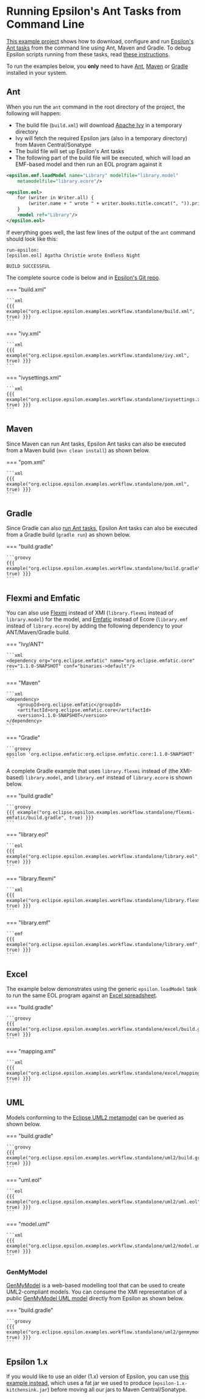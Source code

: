 # Running Epsilon's Ant Tasks from Command Line

[This example project](https://github.com/eclipse-epsilon/epsilon/tree/main/examples/org.eclipse.epsilon.examples.workflow.standalone) shows how to download, configure and run [Epsilon's Ant tasks](../../workflow) from the command line using Ant, Maven and Gradle.
To debug Epsilon scripts running from these tasks, read [these instructions](../debugger.md#debugging-epsilon-scripts-running-from-ant-workflows).

To run the examples below, you **only** need to have [Ant](https://ant.apache.org), [Maven](https://maven.apache.org/) or [Gradle](https://gradle.org/) installed in your system.

## Ant

When you run the `ant` command in the root directory of the project, the following will happen:

- The build file (`build.xml`) will download [Apache Ivy](https://ant.apache.org/ivy/) in a temporary directory
- Ivy will fetch the required Epsilon jars (also in a temporary directory) from Maven Central/Sonatype
- The build file will set up Epsilon's Ant tasks
- The following part of the build file will be executed, which will load an EMF-based model and then run an EOL program against it

```xml
<epsilon.emf.loadModel name="Library" modelfile="library.model" 
	metamodelfile="library.ecore"/>

<epsilon.eol>
    for (writer in Writer.all) {
        (writer.name + " wrote " + writer.books.title.concat(", ")).println();
    }
    <model ref="Library"/>
</epsilon.eol>
```

If everything goes well, the last few lines of the output of the `ant` command should look like this:

```
run-epsilon:
[epsilon.eol] Agatha Christie wrote Endless Night

BUILD SUCCESSFUL
```

The complete source code is below and in [Epsilon's Git repo](https://github.com/eclipse-epsilon/epsilon/tree/main/examples/org.eclipse.epsilon.examples.workflow.standalone).

=== "build.xml"

    ```xml
    {{{ example("org.eclipse.epsilon.examples.workflow.standalone/build.xml", true) }}}
    ```

=== "ivy.xml"

    ```xml
    {{{ example("org.eclipse.epsilon.examples.workflow.standalone/ivy.xml", true) }}}
    ```

=== "ivysettings.xml"

    ```xml
    {{{ example("org.eclipse.epsilon.examples.workflow.standalone/ivysettings.xml", true) }}}
    ```

## Maven 

Since Maven can run Ant tasks, Epsilon Ant tasks can also be executed from a Maven build (`mvn clean install`) as shown below. 

=== "pom.xml"

    ```xml
    {{{ example("org.eclipse.epsilon.examples.workflow.standalone/pom.xml", true) }}}
    ```

## Gradle

Since Gradle can also [run Ant tasks](https://docs.gradle.org/current/userguide/ant.html), Epsilon Ant tasks can also be executed from a Gradle build (`gradle run`) as shown below.

=== "build.gradle"

    ```groovy
    {{{ example("org.eclipse.epsilon.examples.workflow.standalone/build.gradle", true) }}}
    ```

## Flexmi and Emfatic

You can also use [Flexmi](../../flexmi) instead of XMI (`library.flexmi` instead of `library.model`) for the model, and [Emfatic](https://eclipse.org/emfatic) instead of Ecore (`library.emf` instead of `library.ecore`) by adding the following dependency to your ANT/Maven/Gradle build.

=== "Ivy/ANT"

    ```xml
    <dependency org="org.eclipse.emfatic" name="org.eclipse.emfatic.core" rev="1.1.0-SNAPSHOT" conf="binaries->default"/>
    ```

=== "Maven"

    ```xml
    <dependency>
        <groupId>org.eclipse.emfatic</groupId>
        <artifactId>org.eclipse.emfatic.core</artifactId>
        <version>1.1.0-SNAPSHOT</version>
    </dependency>
    ```

=== "Gradle"
    
    ```groovy
    epsilon 'org.eclipse.emfatic:org.eclipse.emfatic.core:1.1.0-SNAPSHOT'
    ```

A complete Gradle example that uses `library.flexmi` instead of (the XMI-based) `library.model`, and `library.emf` instead of `library.ecore` is shown below.

=== "build.gradle"

    ```groovy
    {{{ example("org.eclipse.epsilon.examples.workflow.standalone/flexmi-emfatic/build.gradle", true) }}}
    ```

=== "library.eol"

    ```eol
    {{{ example("org.eclipse.epsilon.examples.workflow.standalone/library.eol", true) }}}
    ```

=== "library.flexmi"

    ```xml
    {{{ example("org.eclipse.epsilon.examples.workflow.standalone/library.flexmi", true) }}}
    ```

=== "library.emf"

    ```emf
    {{{ example("org.eclipse.epsilon.examples.workflow.standalone/library.emf", true) }}}
    ```

## Excel

The example below demonstrates using the generic `epsilon.loadModel` task to run the same EOL program against an [Excel spreadsheet](../excel).

=== "build.gradle"

    ```groovy
    {{{ example("org.eclipse.epsilon.examples.workflow.standalone/excel/build.gradle", true) }}}
    ```

=== "mapping.xml"

    ```xml
    {{{ example("org.eclipse.epsilon.examples.workflow.standalone/excel/mapping.xml", true) }}}
    ```

## UML

Models conforming to the [Eclipse UML2 metamodel](http://wiki.eclipse.org/MDT/UML2) can be queried as shown below.

=== "build.gradle"

    ```groovy
    {{{ example("org.eclipse.epsilon.examples.workflow.standalone/uml2/build.gradle", true) }}}
    ```

=== "uml.eol"

    ```eol
    {{{ example("org.eclipse.epsilon.examples.workflow.standalone/uml2/uml.eol", true) }}}
    ```

=== "model.uml"

    ```xml
    {{{ example("org.eclipse.epsilon.examples.workflow.standalone/uml2/model.uml", true) }}}
    ```

### GenMyModel

[GenMyModel](https://www.genmymodel.com/) is a web-based modelling tool that can be used to create UML2-compliant models. You can consume the XMI representation of a public [GenMyModel UML model](https://app.genmymodel.com/api/dictionary/projects/_in3dgJiMEeuzROqeHhotPw) directly from Epsilon as shown below.

=== "build.gradle"

    ```groovy
    {{{ example("org.eclipse.epsilon.examples.workflow.standalone/uml2/genmymodel/build.gradle", true) }}}
    ```

## Epsilon 1.x

If you would like to use an older (1.x) version of Epsilon, you can use [this example instead](https://github.com/eclipse-epsilon/epsilon/tree/main/examples/org.eclipse.epsilon.examples.workflow.standalone.1x), which uses a fat jar we used to produce (`epsilon-1.x-kitchensink.jar`) before moving all our jars to Maven Central/Sonatype.

